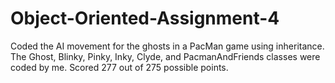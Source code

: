 # Object-Oriented-Assignment-4
Coded the AI movement for the ghosts in a PacMan game using inheritance.  The Ghost, Blinky, Pinky, Inky, Clyde, and PacmanAndFriends classes were coded by me.  Scored 277 out of 275 possible points.

